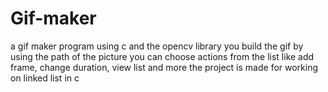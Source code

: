 # Gif-maker
a gif maker program using c and the opencv library
you build the gif by using the path of the picture 
you can choose actions from the list like add frame, change duration, view list and more
the project is made for working on linked list in c 
